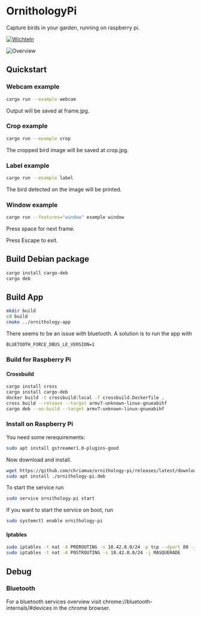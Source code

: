 # OrnithologyPi

Capture birds in your garden, running on raspberry pi.

[![Wichteln](https://img.youtube.com/vi/OJHczE3-kko/0.jpg)](https://www.youtube.com/watch?v=OJHczE3-kko)

![Overview](https://www.plantuml.com/plantuml/proxy?cache=no&src=https://raw.githubusercontent.com/chriamue/ornithology-pi/main/docs/overview.puml)

## Quickstart

### Webcam example

```sh
cargo run --example webcam
```

Output will be saved at frame.jpg.

### Crop example

```sh
cargo run --example crop
```

The cropped bird image will be saved at crop.jpg.

### Label example

```sh
cargo run --example label
```

The bird detected on the image will be printed.

### Window example

```sh
cargo run --features="window" example window
```

Press space for next frame.

Press Escape to exit.

## Build Debian package

```sh
cargo install cargo-deb
cargo deb
```

## Build App

```sh
mkdir build
cd build
cmake ../ornithology-app
```

There seems to be an issue with bluetooth.
A solution is to run the app with

`BLUETOOTH_FORCE_DBUS_LE_VERSION=1`

### Build for Raspberry Pi

#### Crossbuild

```sh
cargo install cross
cargo install cargo-deb
docker build -t crossbuild:local -f crossbuild.Dockerfile .
cross build --release --target armv7-unknown-linux-gnueabihf
cargo deb --no-build --target armv7-unknown-linux-gnueabihf
```

### Install on Raspberry Pi

You need some rerequirements:

```sh
sudo apt install gstreamer1.0-plugins-good
```

Now download and install.

```sh
wget https://github.com/chriamue/ornithology-pi/releases/latest/download/ornithology-pi.deb
sudo apt install ./ornithology-pi.deb
```

To start the service run

```sh
sudo service ornithology-pi start
```

If you want to start the service on boot, run

```sh
sudo systemctl enable ornithology-pi
```

#### Iptables

```sh
sudo iptables -t nat -A PREROUTING -s 10.42.0.0/24 -p tcp --dport 80 -j DNAT --to-destination 127.0.0.1:8000
sudo iptables -t nat -A POSTROUTING -s 10.42.0.0/24 -j MASQUERADE
```

## Debug

### Bluetooth

For a bluetooth services overview visit chrome://bluetooth-internals/#devices in the chrome browser.
